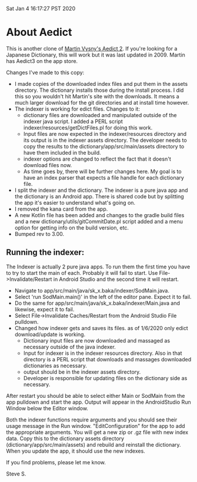 

Sat Jan  4 16:17:27 PST 2020

# About Aedict

This is another clone of
[Martin Vysny's Aedict 2](https://github.com/mvysny/aedict).
If you're looking for a Japanese Dictionary, this will work
but it was last updated in 2009.  Martin has Aedict3 on the 
app store.

Changes I've made to this copy:
* I made copies of the downloaded index files and put them
in the assets directory.  The dictionary installs those
during the install process.  I did this so you wouldn't
hit Martin's site with the downloads.  It means a much
larger download for the git directories and at install time
however.
* The indexer is working for edict files.  Changes to it:
    * dictionary files are downloaded and manipulated
      outside of the indexer java script.  I added
      a PERL script indexer/resources/getDictFiles.pl
      for doing this work.
    * Input files are now expected in the indexer/resources
      directory and its output is in the indexer assets
      directory.  The developer needs to copy the
      results to the dictionary/app/src/main/assets
      directory to have them included in the build.
    * indexer options are changed to reflect the
      fact that it doesn't download files now.
    * As time goes by, there will be further changes
      here.  My goal is to have an index parser that
      expects a file handle for each dictionary file.
* I split the indexer and the dictionary.  The indexer
is a pure java app and the dictionary is an Android app.
There is shared code but by splitting the app it's easier
to understand what's going on.
* I removed the kana card from the app.
* A new Kotlin file has been added and changes to the 
  gradle build files and a new dictionary/utils/gitCommitDate.pl
  script added and a menu option for getting info on the
  build version, etc.
* Bumped rev to 3.00.

## Running the indexer:
The Indexer is actually 2 pure java apps.  To run them
the first time you have to try to start the main of each.
Probably it will fail to start.  Use File->Invalidate/Restart
in Android Studio and the second time it will restart.
* Navigate to app/src/main/java/sk_x.baka/indexer/SodMain.java.
* Select 'run SodMain.main()' in the left of the editor pane.
Expect it to fail.
* Do the same for app/src/main/java/sk_x.baka/indexer/Main.java
and likewise, expect it to fail.
* Select File->Invalidate Caches/Restart from the Android Studio
File pulldown.
* Changed how indexer gets and saves its files.  as of 1/6/2020
  only edict download/update is working.
    * Dictionary input files are now downloaded and massaged
      as necessary outside of the java indexer.
    * Input for indexer
        is in the indexer resources directory.  Also in that
        directory is a PERL script that downloads and massages
        downloaded dictionaries as necessary.
    * output should be in the indexer assets directory.
    * Developer is responsible for updating files on the
      dictionary side as necessary.

After restart you should be able to select either Main or SodMain from
the app pulldown and start the app.  Output will appear in the
AndroidStudio Run Window below the Editor window.

Both the indexer functions require arguments and you should see their
usage message in the Run window.  "EditConfiguration" for the app
to add the appropriate arguments.  You will get a new zip or .gz file
with new index data.  Copy this to the dictionary assets directory
(dictionary/app/src/main/assets) and rebuild and reinstall the
dictionary.  When you update the app, it should use the new indexes.

If you find problems, please let me know.

Steve S.
